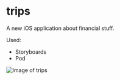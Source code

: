 # trips

A new iOS application about financial stuff.

Used:

- Storyboards
- Pod

![Image of trips](./readme/screen.jpg)
